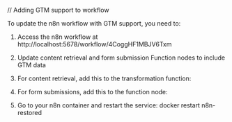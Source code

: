 // Adding GTM support to workflow 
  
To update the n8n workflow with GTM support, you need to: 
  
1. Access the n8n workflow at http://localhost:5678/workflow/4CoggHF1MBJV6Txm  
 
2. Update content retrieval and form submission Function nodes to include GTM data  
 
3. For content retrieval, add this to the transformation function:  
 
4. For form submissions, add this to the function node: 
5. Go to your n8n container and restart the service: 
docker restart n8n-restored 
